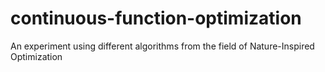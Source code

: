 # continuous-function-optimization
An experiment using different algorithms from the field of Nature-Inspired Optimization
